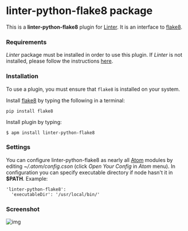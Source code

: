 # linter-python-flake8 package

This is a **linter-python-flake8** plugin for [Linter](https://github.com/AtomLinter/Linter). It
is an interface to [flake8](https://pypi.python.org/pypi/flake8).

### Requirements
*Linter* package must be installed in order to use this plugin. If *Linter* is not
installed, please follow the instructions [here](https://github.com/AtomLinter/Linter).

### Installation
To use a plugin, you must ensure that `flake8` is installed on your
system.

Install [flake8](https://pypi.python.org/pypi/flake8) by typing the following
in a terminal:
   ```
   pip install flake8
   ```

Install plugin by typing:
   ```
   $ apm install linter-python-flake8
   ```

### Settings
You can configure linter-python-flake8 as nearly all [Atom](https://atom.io/) modules by editing *~/.atom/config.cson* (click *Open Your Config*
in *Atom* menu).
In configuration you can specify executable directory if node hasn't it in **$PATH**. Example:

```
'linter-python-flake8':
  'executableDir': '/usr/local/bin/'
```

### Screenshot
![img](https://raw.githubusercontent.com/badray/linter-python-flake8/master/screenshot.png)
